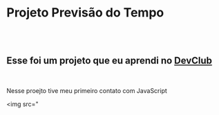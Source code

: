 <h1>Projeto Previsão do Tempo</h1>
<br>
<br>
<h2>Esse foi um projeto que eu aprendi no <a href="https:rodolfomori.com.br/devclub">DevClub</a></h2>
<br>
<p>Nesse proejto tive meu primeiro contato com JavaScript</p>

<img src="
